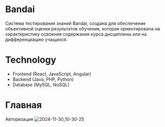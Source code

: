 # Bandai
Система тестирования знаний Bandai, создана для обеспечение объективной оценки результатов обучения, которая ориентирована на характеристику освоения содержания курса дисциплины или на дифференциацию учащихся.

# Technology
* Frontend (React, JavaScript, Angular)
* Backend (Java, PHP, Python)
* Database (MySQL, NoSQL)

# Главная
Авторизация ![2024-11-30_10-30-25](https://github.com/user-attachments/assets/c28ce5d4-a479-433e-8f22-d303c2817fc2)
